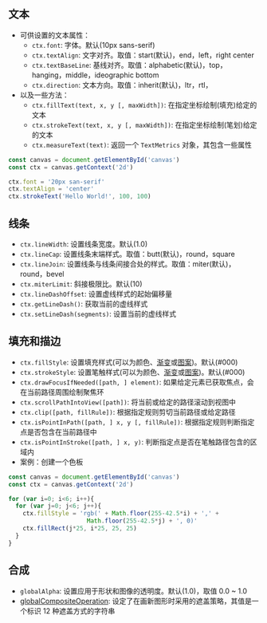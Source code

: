 ## 文本

+ 可供设置的文本属性：
  + `ctx.font`: 字体。默认(10px sans-serif)
  + `ctx.textAlign`: 文字对齐。取值：start(默认)，end，left，right center
  + `ctx.textBaseLine`: 基线对齐。取值：alphabetic(默认)，top，hanging，middle，ideographic bottom
  + `ctx.direction`: 文本方向。取值：inherit(默认)，ltr，rtl，
+ 以及一些方法：
  + `ctx.fillText(text, x, y [, maxWidth])`: 在指定坐标绘制(填充)给定的文本
  + `ctx.strokeText(text, x, y [, maxWidth])`: 在指定坐标绘制(笔划)给定的文本
  + `ctx.measureText(text)`: 返回一个 `TextMetrics` 对象，其包含一些属性

```js
const canvas = document.getElementById('canvas')
const ctx = canvas.getContext('2d')

ctx.font = '20px san-serif'
ctx.textAlign = 'center'
ctx.strokeText('Hello World!', 100, 100)
```



## 线条

+ `ctx.lineWidth`: 设置线条宽度。默认(1.0)
+ `ctx.lineCap`: 设置线条末端样式。取值：butt(默认)，round，square
+ `ctx.lineJoin`: 设置线条与线条间接合处的样式。取值：miter(默认)，round，bevel
+ `ctx.miterLimit`: 斜接极限比。默认(10)
+ `ctx.lineDashOffset`: 设置虚线样式的起始偏移量
+ `ctx.getLineDash()`: 获取当前的虚线样式
+ `ctx.setLineDash(segments)`: 设置当前的虚线样式



## 填充和描边

+ `ctx.fillStyle`: 设置填充样式(可以为颜色、[渐变](./effect&transform.html#渐变)或[图案](effect&transform.html#图案))。默认(#000)
+ `ctx.strokeStyle`: 设置笔触样式(可以为颜色、[渐变](./effect&transform.html#渐变)或[图案](effect&transform.html#图案))。默认(#000)
+ `ctx.drawFocusIfNeeded([path, ] element)`: 如果给定元素已获取焦点，会在当前路径周围绘制聚焦环
+ `ctx.scrollPathIntoView([path])`: 将当前或给定的路径滚动到视图中
+ `ctx.clip([path, fillRule])`: 根据指定规则剪切当前路径或给定路径
+ `ctx.isPointInPath([path, ] x, y [, fillRule])`: 根据指定规则判断指定点是否包含在当前路径中
+ `ctx.isPointInStroke([path, ] x, y)`: 判断指定点是否在笔触路径包含的区域内
+ 案例：创建一个色板
```js
const canvas = document.getElementById('canvas')
const ctx = canvas.getContext('2d')

for (var i=0; i<6; i++){
  for (var j=0; j<6; j++){
    ctx.fillStyle = 'rgb(' + Math.floor(255-42.5*i) + ',' + 
                      Math.floor(255-42.5*j) + ', 0)'
    ctx.fillRect(j*25, i*25, 25, 25)
  }
}
```



## 合成

+ `globalAlpha`: 设置应用于形状和图像的透明度。默认(1.0)，取值 0.0 ~ 1.0
+ [globalCompositeOperation](https://developer.mozilla.org/en-US/docs/Web/API/CanvasRenderingContext2D/globalCompositeOperation): 设定了在画新图形时采用的遮盖策略，其值是一个标识 12 种遮盖方式的字符串